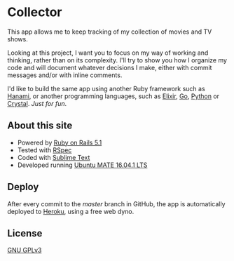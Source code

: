 # Collector

This app allows me to keep tracking of my collection of movies and TV shows.

Looking at this project, I want you to focus on my way of working and thinking, rather than on its complexity. I'll try to show you how I organize my code and will document whatever decisions I make, either with commit messages and/or with inline comments.

I'd like to build the same app using another Ruby framework such as [Hanami](http://hanamirb.org/), or another programming languages, such as [Elixir](http://elixir-lang.org/), [Go](https://golang.org/), [Python](https://www.python.org/) or [Crystal](https://crystal-lang.org/). *Just for fun*.

## About this site

* Powered by [Ruby on Rails 5.1](http://rubyonrails.org/)
* Tested with [RSpec](http://rspec.info/)
* Coded with [Sublime Text](https://www.sublimetext.com/)
* Developed running [Ubuntu MATE 16.04.1 LTS](https://ubuntu-mate.org/)

## Deploy

After every commit to the *master* branch in GitHub, the app is automatically deployed to [Heroku](https://www.heroku.com/), using a free web dyno.

## License

[GNU GPLv3](http://choosealicense.com/licenses/gpl-3.0/)
